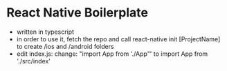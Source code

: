 # React Native Boilerplate

- written in typescript
- in order to use it, fetch the repo and call react-native init [ProjectName] to create /ios and /android folders
- edit index.js: change: "import App from './App'" to import App from './src/index'
